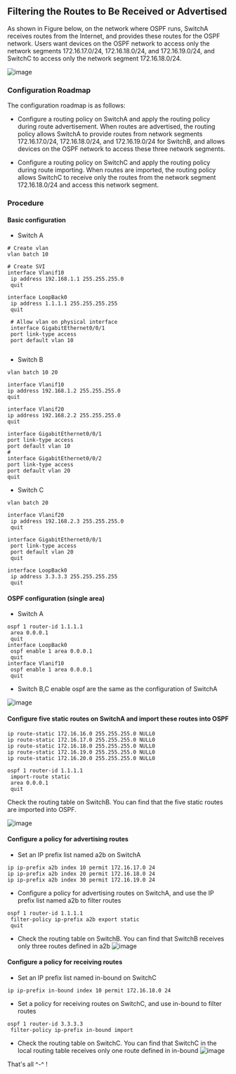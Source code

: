 <h2>Filtering the Routes to Be Received or Advertised</h2>

As shown in Figure below, on the network where OSPF runs, SwitchA receives routes from the Internet, and provides these routes for the OSPF network. Users want devices on the OSPF network to access only the network segments 172.16.17.0/24, 172.16.18.0/24, and 172.16.19.0/24, and SwitchC to access only the network segment 172.16.18.0/24.

![image](https://user-images.githubusercontent.com/63696723/106857890-67d48880-66f3-11eb-8a9c-64302d760ae0.png)

<h3>Configuration Roadmap</h3>

The configuration roadmap is as follows:

- Configure a routing policy on SwitchA and apply the routing policy during route advertisement. When routes are advertised, the routing policy allows SwitchA to provide routes from network segments 172.16.17.0/24, 172.16.18.0/24, and 172.16.19.0/24 for SwitchB, and allows devices on the OSPF network to access these three network segments.

- Configure a routing policy on SwitchC and apply the routing policy during route importing. When routes are imported, the routing policy allows SwitchC to receive only the routes from the network segment 172.16.18.0/24 and access this network segment.

<h3>Procedure</h3>

<h4>Basic configuration</h4>

- Switch A
```
# Create vlan
vlan batch 10

# Create SVI
interface Vlanif10
 ip address 192.168.1.1 255.255.255.0
 quit
 
interface LoopBack0
 ip address 1.1.1.1 255.255.255.255
 quit 
 
 # Allow vlan on physical interface
 interface GigabitEthernet0/0/1
 port link-type access
 port default vlan 10
 
 ```
 
 - Switch B
 ```
 vlan batch 10 20
 
 interface Vlanif10
 ip address 192.168.1.2 255.255.255.0
 quit
 
 interface Vlanif20
 ip address 192.168.2.2 255.255.255.0
 quit
 
 interface GigabitEthernet0/0/1
 port link-type access
 port default vlan 10
#
interface GigabitEthernet0/0/2
 port link-type access
 port default vlan 20
 quit
```

- Switch C
```
vlan batch 20

interface Vlanif20
 ip address 192.168.2.3 255.255.255.0
 quit
 
interface GigabitEthernet0/0/1
 port link-type access
 port default vlan 20
 quit
 
interface LoopBack0
 ip address 3.3.3.3 255.255.255.255
 quit
```

<h4>OSPF configuration (single area)</h4>

- Switch A
```
ospf 1 router-id 1.1.1.1
 area 0.0.0.1
 quit
interface LoopBack0
 ospf enable 1 area 0.0.0.1
 quit
interface Vlanif10
 ospf enable 1 area 0.0.0.1
 quit
```

- Switch B,C enable ospf are the same as the configuration of SwitchA

![image](https://user-images.githubusercontent.com/63696723/106861039-cc91e200-66f7-11eb-8c29-2b0893d27c4d.png)

<h4>Configure five static routes on SwitchA and import these routes into OSPF</h4>

```
ip route-static 172.16.16.0 255.255.255.0 NULL0
ip route-static 172.16.17.0 255.255.255.0 NULL0
ip route-static 172.16.18.0 255.255.255.0 NULL0
ip route-static 172.16.19.0 255.255.255.0 NULL0
ip route-static 172.16.20.0 255.255.255.0 NULL0

ospf 1 router-id 1.1.1.1
 import-route static
 area 0.0.0.1
 quit
```
Check the routing table on SwitchB. You can find that the five static routes are imported into OSPF.

![image](https://user-images.githubusercontent.com/63696723/106861922-02839600-66f9-11eb-873c-de2d70953d70.png)

<h4>Configure a policy for advertising routes</h4>

- Set an IP prefix list named a2b on SwitchA
```
ip ip-prefix a2b index 10 permit 172.16.17.0 24
ip ip-prefix a2b index 20 permit 172.16.18.0 24
ip ip-prefix a2b index 30 permit 172.16.19.0 24
```

- Configure a policy for advertising routes on SwitchA, and use the IP prefix list named a2b to filter routes
```
ospf 1 router-id 1.1.1.1
 filter-policy ip-prefix a2b export static
 quit
```

- Check the routing table on SwitchB. You can find that SwitchB receives only three routes defined in a2b
![image](https://user-images.githubusercontent.com/63696723/106863079-999d1d80-66fa-11eb-9093-125a296c95d8.png)

<h4>Configure a policy for receiving routes</h4>

- Set an IP prefix list named in-bound on SwitchC
```
ip ip-prefix in-bound index 10 permit 172.16.18.0 24
```

- Set a policy for receiving routes on SwitchC, and use in-bound to filter routes
```
ospf 1 router-id 3.3.3.3
 filter-policy ip-prefix in-bound import
```

- Check the routing table on SwitchC. You can find that SwitchC in the local routing table receives only one route defined in in-bound
![image](https://user-images.githubusercontent.com/63696723/106863844-acfcb880-66fb-11eb-915a-d98fcc49b069.png)

That's all ^-^  !
